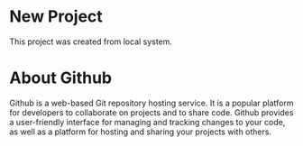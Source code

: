 # New Project

This project was created from local system. 

# About Github

Github is a web-based Git repository hosting service. It is a popular platform for developers to collaborate on projects and to share code. Github provides a user-friendly interface for managing and tracking changes to your code, as well as a platform for hosting and sharing your projects with others.

